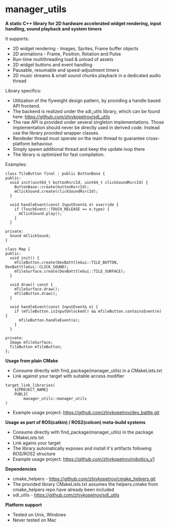 # manager_utils

**A static C++ library for 2D hardware accelerated widget rendering, input handling, sound playback and system timers**

It supports:
- 2D widget rendering - Images, Sprites, Frame buffer objects
- 2D animations - Frame, Position, Rotation and Pulse
- Run-time multithreading load & unload of assets
- 2D widget buttons and event handling
- Pausable, resumable and speed-adjustment timers
- 2D music streams & small sound chunks playback in a dedicated audio thread

Library specifics:
- Utilization of the flyweight design pattern, by providing a handle based API frontend.
- The backend is realized under the sdl_utils library, which can be found here: https://github.com/zhivkopetrov/sdl_utils
- The raw API is provided under several singleton implementations.
Those implementation should never be directly used in derived code.
Instead use the library provided wrapper classes.
- Rendeder thread must operate on the main thread to guarantee cross-platform behaviour.
- Simply spawn additional thread and keep the update loop there
- The library is optimized for fast compilation.

Examples:
```
class TileButton final : public ButtonBase {
public:
  void init(uint64_t buttonRsrcId, uint64_t clickSoundRsrcId) {
    ButtonBase::create(buttonRsrcId);
    mClickSound.create(clickSoundRsrcId);
  }

  void handleEvent(const InputEvent& e) override {
    if (TouchEvent::TOUCH_RELEASE == e.type) {
      mClickSound.play();
    }
  }
    
private:
  Sound mClickSound;  
}

class Map {
public:
  void init() {
    mTileButton.create(DevBatttleGui::TILE_BUTTON, DevBatttleGui::CLICK_SOUND);
    mTileSurface.create(DevBatttleGui::TILE_SURFACE);
  }

  void draw() const {
    mTileSurface.draw();
    mTileButton.draw();
  }
  
  void handleEvent(const InputEvent& e) {
    if (mTileButton.isInputUnlocked() && mTileButton.containsEvent(e) {
      mTileButton.handleEvent(e);
    }
  }

private:
  Image mTileSurface;
  TileButton mTileButton;
};

```

**Usage from plain CMake**
- Consume directly with find_package(manager_utils) in a CMakeLists.txt
- Link against your target with suitable access modifier
```
target_link_libraries(
    ${PROJECT_NAME} 
    PUBLIC
        manager_utils::manager_utils
)
```
- Example usage project: https://github.com/zhivkopetrov/dev_battle.git


**Usage as part of ROS(catkin) / ROS2(colcon) meta-build systems**
- Consume directly with find_package(manager_utils) in the package CMakeLists.txt
- Link agains your target
- The library automatically exposes and install it's artifacts following ROS/ROS2 structure
- Example usage project: https://github.com/zhivkopetrov/robotics_v1


**Dependencies**
- cmake_helpers - https://github.com/zhivkopetrov/cmake_helpers.git
- The provided library CMakeLists.txt assumes the helpers.cmake from cmake_helpers repo have already been included
- sdl_utils - https://github.com/zhivkopetrov/sdl_utils


**Platform support**
- Tested on Unix, Windows
- Never tested on Mac